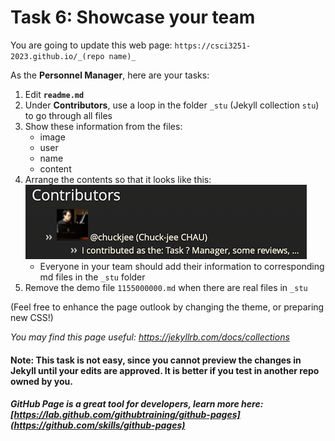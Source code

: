# Task 6: Showcase your team

You are going to update this web page: `https://csci3251-2023.github.io/_(repo name)_`

As the **Personnel Manager**, here are your tasks:

1. Edit **`readme.md`**
2. Under **Contributors**, use a loop in the folder `_stu` (Jekyll collection `stu`) to go through all files
3. Show these information from the files:
	* image
	* user
	* name
	* content
4. Arrange the contents so that it looks like this:\
	![Task 6](task6.png)
	* Everyone in your team should add their information to corresponding md files in the `_stu` folder
5. Remove the demo file `1155000000.md` when there are real files in `_stu`

(Feel free to enhance the page outlook by changing the theme, or preparing new CSS!)

_You may find this page useful: https://jekyllrb.com/docs/collections_

#### Note: This task is not easy, since you cannot preview the changes in Jekyll until your edits are approved. It is better if you test in another repo owned by you.

##### GitHub Page is a great tool for developers, learn more here: [https://lab.github.com/githubtraining/github-pages](https://github.com/skills/github-pages)
